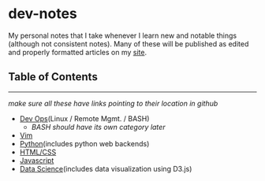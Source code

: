 # dev-notes

My personal notes that I take whenever I learn new and notable things (although not consistent notes). Many of these will be published as edited and properly formatted articles on my [site](patternbuffer.io).

## Table of Contents
---------------------
*make sure all these have links pointing to their location in github*
- [Dev Ops]()(Linux / Remote Mgmt. / BASH)
    - *BASH should have its own category later*
- [Vim]()
- [Python]()(includes python web backends)
- [HTML/CSS]()
- [Javascript]()
- [Data Science]()(includes data visualization using D3.js)
